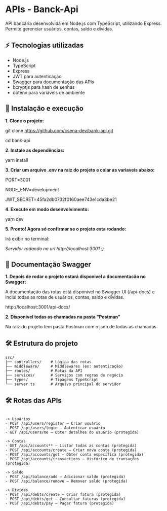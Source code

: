 # APIs - Banck-Api


API bancária desenvolvida em Node.js com TypeScript, utilizando Express.  Permite gerenciar usuários, contas, saldo e dívidas.

## ⚡ Tecnologias utilizadas

- Node.js
- TypeScript
- Express
- JWT para autenticação
- Swagger para documentação das APIs
- bcryptjs para hash de senhas
- dotenv para variáveis de ambiente

## 🔹 Instalação e execução

**1. Clone o projeto:**

git clone https://github.com/csena-dev/bank-api.git

cd bank-api

**2. Instale as dependências:** 

yarn install

**3. Criar um arquivo .env na raiz do projeto e colar as variaveis abaixo:**

PORT=3001

NODE_ENV=development

JWT_SECRET=45fa2db0732f0160aee743e1cda3be21

**4. Execute em modo desenvolvimento:**

yarn dev


**5. Pronto! Agora só confirmar se o projeto esta rodando:**

Irá exibir no terminal:

*Servidor rodando na url http://localhost:3001 :)*


## 🔹 Documentação Swagger

**1. Depois de rodar o projeto estará disponivel a documentacão no Swagger:**

A documentação das rotas está disponível no Swagger UI (/api-docs) e inclui todas as rotas de usuários, contas, saldo e dívidas.

http://localhost:3001/api-docs/

**2. Disponivel todas as chamadas na pasta "Postman"**

Na raiz do projeto tem pasta Postman com o json de todas as chamadas

## 🛠 Estrutura do projeto

```text
src/
├── controllers/    # Lógica das rotas
├── middleware/     # Middlewares (ex: autenticação)
├── routes/         # Rotas da API
├── services/       # Serviços com regras de negócio
├── types/          # Tipagens TypeScript
└── server.ts       # Arquivo principal do servidor

```

## 🛠 Rotas das APIs

```text

-> Usuários
- POST /api/users/register – Criar usuário
- POST /api/users/login – Autenticar usuário
- GET /api/users/me – Obter detalhes do usuário (protegida)

-> Contas
- GET /api/accounts** – Listar todas as contas (protegida)
- POST /api/accounts/create – Criar nova conta (protegida)
- POST /api/accounts/get – Obter conta específica (protegida)
- POST /api/accounts/transactions – Histórico de transações (protegida)

-> Saldo
- POST /api/balance/add – Adicionar saldo (protegida)
- POST /api/balance/remove – Remover saldo (protegida)

-> Dívidas
- POST /api/debts/create – Criar fatura (protegida)
- POST /api/debts/get – Consultar faturas (protegida)
- POST /api/debts/pay – Pagar fatura (protegida)

```




